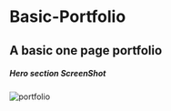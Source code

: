 # Basic-Portfolio
## A basic one page portfolio
##### Hero section ScreenShot 
![portfolio](https://github.com/user-attachments/assets/1174577c-c49b-452c-bc96-45159578505e)
